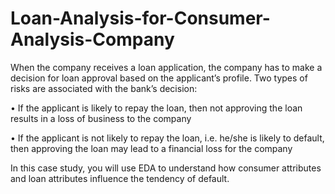 # Loan-Analysis-for-Consumer-Analysis-Company

When the company receives a loan application, the company has to make a decision for loan approval
based on the applicant’s profile. Two types of risks are associated with the
bank’s decision:

• If the applicant is likely to repay the loan, then not approving the
loan results in a loss of business to the company

• If the applicant is not likely to repay the loan, i.e. he/she is likely to
default, then approving the loan may lead to a financial loss for the
company

In this case study, you will use EDA to understand how consumer
attributes and loan attributes influence the tendency of default.
